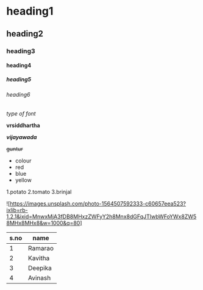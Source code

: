 # heading1
## heading2
### heading3
#### heading4
##### heading5
###### heading6
*type of font*

**vrsiddhartha**

***vijayawada***

~~guntur~~

* colour
 * red
 * blue
 * yellow

1.potato
2.tomato
3.brinjal
 

      
![https://images.unsplash.com/photo-1564507592333-c60657eea523?ixlib=rb-1.2.1&ixid=MnwxMjA3fDB8MHxzZWFyY2h8Mnx8dGFqJTIwbWFoYWx8ZW58MHx8MHx8&w=1000&q=80]

s.no|name
----|----
1|Ramarao
2|Kavitha
3|Deepika
4|Avinash
